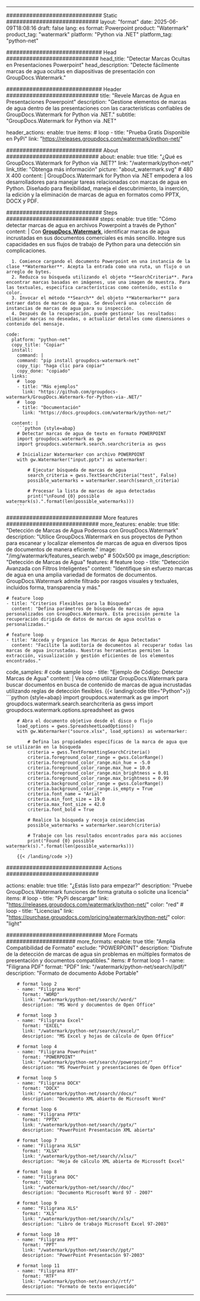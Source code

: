 
---
############################# Static ############################
layout: "format"
date:  2025-06-09T18:08:16
draft: false
lang: es
format: Powerpoint
product: "Watermark"
product_tag: "watermark"
platform: "Python via .NET"
platform_tag: "python-net"

############################# Head ############################
head_title: "Detectar Marcas Ocultas en Presentaciones Powerpoint"
head_description: "Detecte fácilmente marcas de agua ocultas en diapositivas de presentación con GroupDocs.Watermark."

############################# Header ############################
title: "Revele Marcas de Agua en Presentaciones Powerpoint" 
description: "Gestione elementos de marcas de agua dentro de las presentaciones con las características confiables de GroupDocs.Watermark for Python via .NET."
subtitle: "GroupDocs.Watermark for Python via .NET" 

header_actions:
  enable: true
  items:
    #  loop
    - title: "Prueba Gratis Disponible en PyPi"
      link: "https://releases.groupdocs.com/watermark/python-net/"
      
############################# About ############################
about:
    enable: true
    title: "¿Qué es GroupDocs.Watermark for Python via .NET?"
    link: "/watermark/python-net/"
    link_title: "Obtenga más información"
    picture: "about_watermark.svg" # 480 X 400
    content: |
       GroupDocs.Watermark for Python via .NET empodera a los desarrolladores para manejar tareas relacionadas con marcas de agua en Python. Diseñado para flexibilidad, maneja el descubrimiento, la inserción, la edición y la eliminación de marcas de agua en formatos como PPTX, DOCX y PDF.

############################# Steps ############################
steps:
    enable: true
    title: "Cómo detectar marcas de agua en archivos Powerpoint a través de Python"
    content: |
      Con **[GroupDocs.Watermark](https://products.groupdocs.com/watermark/python-net/)**, identificar marcas de agua incrustadas en sus documentos comerciales es más sencillo. Integre sus capacidades en sus flujos de trabajo de Python para una detección sin complicaciones.
      
      1. Comience cargando el documento Powerpoint en una instancia de la clase **Watermarker**. Acepta la entrada como una ruta, un flujo o un arreglo de bytes.
      2. Reduzca su búsqueda utilizando el objeto **SearchCriteria**. Para encontrar marcas basadas en imágenes, use una imagen de muestra. Para las textuales, especifica características como contenido, estilo o color.
      3. Invocar el método **Search** del objeto **Watermarker** para extraer datos de marcas de agua. Se devolverá una colección de instancias de marcas de agua para su inspección.
      4. Después de la recuperación, puede gestionar los resultados: eliminar marcas no deseadas, o actualizar detalles como dimensiones o contenido del mensaje.
   
    code:
      platform: "python-net"
      copy_title: "Copiar"
      install:
        command: |
        command: "pip install groupdocs-watermark-net"
        copy_tip: "haga clic para copiar"
        copy_done: "copiado"
      links:
        #  loop
        - title: "Más ejemplos"
          link: "https://github.com/groupdocs-watermark/GroupDocs.Watermark-for-Python-via-.NET/"
        #  loop
        - title: "Documentación"
          link: "https://docs.groupdocs.com/watermark/python-net/"
          
      content: |
        ```python {style=abap}
        # Detectar marcas de agua de texto en formato POWERPOINT
        import groupdocs.watermark as gw
        import groupdocs.watermark.search.searchcriteria as gwss

        # Inicializar Watermarker con archivo POWERPOINT
        with gw.Watermarker("input.pptx") as watermarker:

            # Ejecutar búsqueda de marcas de agua
            search_criteria = gwss.TextSearchCriteria("test", False)
            possible_watermarks = watermarker.search(search_criteria)

            # Procesar la lista de marcas de agua detectadas
            print("\nFound {0} possible watermark(s).".format(len(possible_watermarks)))
        ```            

############################# More features ############################
more_features:
  enable: true
  title: "Detección de Marcas de Agua Poderosa con GroupDocs.Watermark"
  description: "Utilice GroupDocs.Watermark en sus proyectos de Python para escanear y localizar elementos de marcas de agua en diversos tipos de documentos de manera eficiente."
  image: "/img/watermark/features_search.webp" # 500x500 px
  image_description: "Detección de Marcas de Agua"
  features:
    # feature loop
    - title: "Detección Avanzada con Filtros Inteligentes"
      content: "Identifique sin esfuerzo marcas de agua en una amplia variedad de formatos de documentos. GroupDocs.Watermark admite filtrado por rasgos visuales y textuales, incluidos forma, transparencia y más."

    # feature loop
    - title: "Criterios Flexibles para la Búsqueda"
      content: "Defina parámetros de búsqueda de marcas de agua personalizados con GroupDocs.Watermark. Esta precisión permite la recuperación dirigida de datos de marcas de agua ocultas o personalizadas."

    # feature loop
    - title: "Acceda y Organice las Marcas de Agua Detectadas"
      content: "Facilite la auditoría de documentos al recuperar todas las marcas de agua incrustadas. Nuestras herramientas permiten la extracción, visualización y gestión eficientes de los elementos encontrados."
      
  code_samples:
    # code sample loop
    - title: "Ejemplo de Código: Detectar Marcas de Agua"
      content: |
        Vea cómo utilizar GroupDocs.Watermark para buscar documentos en busca de contenido de marcas de agua incrustadas utilizando reglas de detección flexibles.
        {{< landing/code title="Python">}}
        ```python {style=abap}
        import groupdocs.watermark as gw
        import groupdocs.watermark.search.searchcriteria as gwss
        import groupdocs.watermark.options.spreadsheet as gwos

        # Abra el documento objetivo desde el disco o flujo
        load_options = gwos.SpreadsheetLoadOptions()
        with gw.Watermarker("source.xlsx", load_options) as watermarker:

            # Defina las propiedades específicas de la marca de agua que se utilizarán en la búsqueda
            criteria = gwss.TextFormattingSearchCriteria()
            criteria.foreground_color_range = gwss.ColorRange()
            criteria.foreground_color_range.min_hue = -5.0
            criteria.foreground_color_range.max_hue = 10.0
            criteria.foreground_color_range.min_brightness = 0.01
            criteria.foreground_color_range.max_brightness = 0.99
            criteria.background_color_range = gwss.ColorRange()
            criteria.background_color_range.is_empty = True
            criteria.font_name = "Arial"
            criteria.min_font_size = 19.0
            criteria.max_font_size = 42.0
            criteria.font_bold = True

            # Realice la búsqueda y recoja coincidencias
            possible_watermarks = watermarker.search(criteria)

            # Trabaje con los resultados encontrados para más acciones
            print("Found {0} possible watermark(s).".format(len(possible_watermarks)))
        ```
        {{< /landing/code >}}


############################# Actions ############################

actions:
  enable: true
  title: "¿Estás listo para empezar?"
  description: "Pruebe GroupDocs.Watermark funciones de forma gratuita o solicite una licencia"
  items:
    #  loop
    - title: "PyPi descargar"
      link: "https://releases.groupdocs.com/watermark/python-net/"
      color: "red"
        #  loop
    - title: "Licencias"
      link: "https://purchase.groupdocs.com/pricing/watermark/python-net/"
      color: "light"


############################# More Formats #####################
more_formats:
    enable: true
    title: "Amplia Compatibilidad de Formato"
    exclude: "POWERPOINT"
    description: "Disfrute de la detección de marcas de agua sin problemas en múltiples formatos de presentación y documentos compatibles."
    items: 
        # format loop 1
        - name: "Filigrana PDF"
          format: "PDF"
          link: "/watermark/python-net/search//pdf/"
          description: "Formato de documento Adobe Portable"

        # format loop 2
        - name: "Filigrana Word"
          format: "WORD"
          link: "/watermark/python-net/search//word/"
          description: "MS Word y documentos de Open Office"
          
        # format loop 3
        - name: "Filigrana Excel"
          format: "EXCEL"
          link: "/watermark/python-net/search//excel/"
          description: "MS Excel y hojas de cálculo de Open Office"

        # format loop 4
        - name: "Filigrana PowerPoint"
          format: "POWERPOINT"
          link: "/watermark/python-net/search//powerpoint/"
          description: "MS PowerPoint y presentaciones de Open Office"

        # format loop 5
        - name: "Filigrana DOCX"
          format: "DOCX"
          link: "/watermark/python-net/search//docx/"
          description: "Documento XML abierto de Microsoft Word"
          
        # format loop 6
        - name: "Filigrana PPTX"
          format: "PPTX"
          link: "/watermark/python-net/search//pptx/"
          description: "PowerPoint Presentación XML abierta"
          
        # format loop 7
        - name: "Filigrana XLSX"
          format: "XLSX"
          link: "/watermark/python-net/search//xlsx/"
          description: "Hoja de cálculo XML abierta de Microsoft Excel"

        # format loop 8
        - name: "Filigrana DOC"
          format: "DOC"
          link: "/watermark/python-net/search//doc/"
          description: "Documento Microsoft Word 97 - 2007"

        # format loop 9
        - name: "Filigrana XLS"
          format: "XLS"
          link: "/watermark/python-net/search//xls/"
          description: "Libro de trabajo Microsoft Excel 97-2003"

        # format loop 10
        - name: "Filigrana PPT"
          format: "PPT"
          link: "/watermark/python-net/search//ppt/"
          description: "PowerPoint Presentación 97-2003"

        # format loop 11
        - name: "Filigrana RTF"
          format: "RTF"
          link: "/watermark/python-net/search//rtf/"
          description: "Formato de texto enriquecido"

---